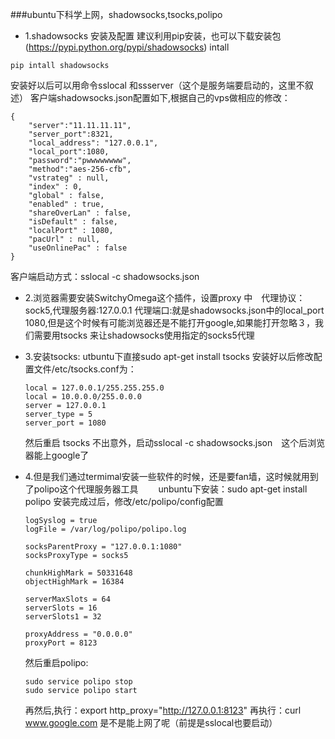 ###ubuntu下科学上网，shadowsocks,tsocks,polipo

* 1.shadowsocks 安装及配置
建议利用pip安装，也可以下载安装包(https://pypi.python.org/pypi/shadowsocks) intall
```
pip intall shadowsocks
```
安装好以后可以用命令sslocal 和ssserver（这个是服务端要启动的，这里不叙述）
客户端shadowsocks.json配置如下,根据自己的vps做相应的修改：
```
{
    "server":"11.11.11.11",
    "server_port":8321,
    "local_address": "127.0.0.1",
    "local_port":1080,
    "password":"pwwwwwwww",
    "method":"aes-256-cfb",
    "vstrateg" : null,
    "index" : 0,
    "global" : false,
    "enabled" : true,
    "shareOverLan" : false,
    "isDefault" : false,
    "localPort" : 1080,
    "pacUrl" : null,
    "useOnlinePac" : false
}
```
客户端启动方式：sslocal -c shadowsocks.json

* 2.浏览器需要安装SwitchyOmega这个插件，设置proxy 中　代理协议：sock5,代理服务器:127.0.0.1	代理端口:就是shadowsocks.json中的local_port 1080,但是这个时候有可能浏览器还是不能打开google,如果能打开忽略３，我们需要用tsocks 来让shadowsocks使用指定的socks5代理

* 3.安装tsocks:
   utbuntu下直接sudo apt-get install tsocks
   安装好以后修改配置文件/etc/tsocks.conf为：
   ```
   local = 127.0.0.1/255.255.255.0
   local = 10.0.0.0/255.0.0.0
   server = 127.0.0.1
   server_type = 5
   server_port = 1080

   ```
   然后重启 tsocks
   不出意外，启动sslocal -c shadowsocks.json　这个后浏览器能上google了
* 4.但是我们通过termimal安装一些软件的时候，还是要fan墙，这时候就用到了polipo这个代理服务器工具
　　unbuntu下安装：sudo apt-get install polipo
   安装完成过后，修改/etc/polipo/config配置
   ```
   logSyslog = true
   logFile = /var/log/polipo/polipo.log

   socksParentProxy = "127.0.0.1:1080"
   socksProxyType = socks5

   chunkHighMark = 50331648
   objectHighMark = 16384

   serverMaxSlots = 64
   serverSlots = 16
   serverSlots1 = 32

   proxyAddress = "0.0.0.0"
   proxyPort = 8123

   ```
   然后重启polipo:

   ```
   sudo service polipo stop
   sudo service polipo start
   ```
   再然后,执行：export http_proxy="http://127.0.0.1:8123"
   再执行：curl www.google.com
   是不是能上网了呢（前提是sslocal也要启动）
